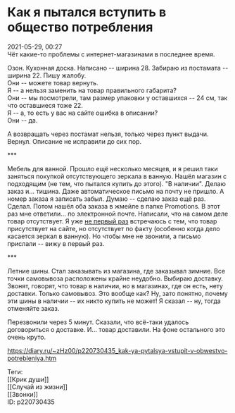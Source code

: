 Как я пытался вступить в общество потребления
==============================================

   
 2021-05-29, 00:27   
  Чёт какие-то проблемы с интернет-магазинами в последнее время.   
   
 Озон. Кухонная доска. Написано -- ширина 28. Забираю из постамата -- ширина 22. Пишу жалобу.   
 Они -- можете товар вернуть.   
 Я -- а нельзя заменить на товар правильного габарита?   
 Они -- мы посмотрели, там размер упаковки у оставшихся -- 24 см, так что оставшиеся тоже 22.   
 Я -- а, то есть у вас на сайте ошибка в описании?   
 Они -- да.   
   
 А возвращать через постамат нельзя, только через пункт выдачи. Вернул. Описание не исправили до сих пор.   
   
 \*\*\*   
   
 Мебель для ванной. Прошло ещё несколько месяцев, и я решил таки заняться покупкой отсутствующего зеркала в ванную. Нашёл магазин с подходящим (не тем, что пытался купить до этого). "В наличии". Делаю заказ и... тишина. Даже автоматическое письмо на почту не пришло. А номер заказа я записать забыл. Думаю -- сделаю заказ ещё раз. Сделал. Потом нашёл оба заказа в жмейле в папке Promotions. В этот раз мне ответили... по электронной почте. Написали, что на самом деле товар отсутствует. Я уже  [не первый раз](Ибо%20здесь%20очень%20важна%20одновременность)  встречаюсь с тем, что товар присутствует на сайте, но отсутствует по факту (особенно когда дело касается зеркал в ванную). Но чтобы мне не звонили, а письмо прислали -- вижу в первый раз.   
   
 \*\*\*   
   
 Летние шины. Стал заказывать из магазина, где заказывал зимние. Все точки самовывоза расположены крайне неудобно. Выбираю доставку. Звонят, говорят, что товар в наличии, но в магазинах, где он есть, нету доставки. Только самовывоз. Это вообще как? Ну, зато понятно, почему эти шины в наличии -- их никто купить не может! Я сказал -- ну, тогда отменяйте заказ.   
   
 Перезвонили через 5 минут. Сказали, что всё-таки удалось договориться о доставке. И... товар доставили. На фоне остального это очень круто.   
    
 <https://diary.ru/~zHz00/p220730435_kak-ya-pytalsya-vstupit-v-obwestvo-potrebleniya.htm>   
   
 Теги:   
 [[Крик души]]   
 [[Случай из жизни]]   
 [[Звонки]]   
 ID: p220730435